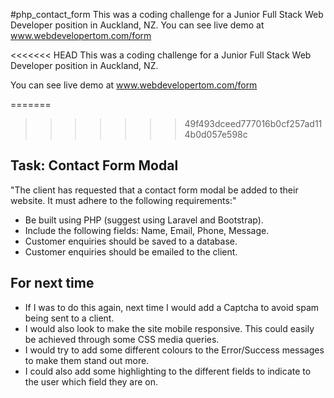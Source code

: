 #php_contact_form
This was a coding challenge for a Junior Full Stack Web Developer position in Auckland, NZ.
You can see live demo at www.webdevelopertom.com/form

<<<<<<< HEAD
This was a coding challenge for a Junior Full Stack Web Developer position in Auckland, NZ.

You can see live demo at www.webdevelopertom.com/form

=======
>>>>>>> 49f493dceed777016b0cf257ad114b0d057e598c
## Task: Contact Form Modal

"The client has requested that a contact form modal be added to their website. It must adhere to the following requirements:"
* Be built using PHP (suggest using Laravel and Bootstrap).
* Include the following fields: Name, Email, Phone, Message.
* Customer enquiries should be saved to a database.
* Customer enquiries should be emailed to the client.

## For next time
* If I was to do this again, next time I would add a Captcha to avoid spam being sent to a client.
* I would also look to make the site mobile responsive. This could easily be achieved through some CSS media queries.
* I would try to add some different colours to the Error/Success messages to make them stand out more.
* I could also add some highlighting to the different fields to indicate to the user which field they are on.  
